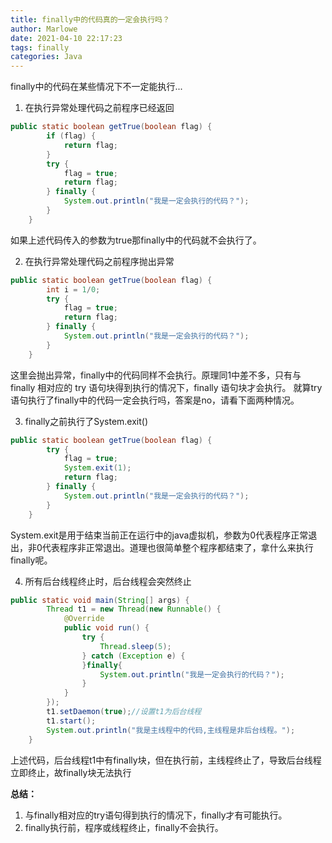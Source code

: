 ```yaml
---
title: finally中的代码真的一定会执行吗？
author: Marlowe
date: 2021-04-10 22:17:23
tags: finally
categories: Java
---
```

finally中的代码在某些情况下不一定能执行...
<!--more-->

1. 在执行异常处理代码之前程序已经返回

```java
public static boolean getTrue(boolean flag) {
        if (flag) {
            return flag;
        }
        try {
            flag = true;
            return flag;
        } finally {
            System.out.println("我是一定会执行的代码？");
        }
    }
```
如果上述代码传入的参数为true那finally中的代码就不会执行了。

2. 在执行异常处理代码之前程序抛出异常

```java
public static boolean getTrue(boolean flag) {
        int i = 1/0;
        try {
            flag = true;
            return flag;
        } finally {
            System.out.println("我是一定会执行的代码？");
        }
    }
```

这里会抛出异常，finally中的代码同样不会执行。原理同1中差不多，只有与 finally 相对应的 try 语句块得到执行的情况下，finally 语句块才会执行。
就算try语句执行了finally中的代码一定会执行吗，答案是no，请看下面两种情况。

3. finally之前执行了System.exit()

```java
public static boolean getTrue(boolean flag) {
        try {
            flag = true;
            System.exit(1);
            return flag;
        } finally {
            System.out.println("我是一定会执行的代码？");
        }
    }
```
System.exit是用于结束当前正在运行中的java虚拟机，参数为0代表程序正常退出，非0代表程序非正常退出。道理也很简单整个程序都结束了，拿什么来执行finally呢。

4. 所有后台线程终止时，后台线程会突然终止
   
```java
public static void main(String[] args) {
        Thread t1 = new Thread(new Runnable() {
            @Override
            public void run() {
                try {
                    Thread.sleep(5);
                } catch (Exception e) {
                }finally{
                    System.out.println("我是一定会执行的代码？");
                }
            }
        });
        t1.setDaemon(true);//设置t1为后台线程
        t1.start();
        System.out.println("我是主线程中的代码,主线程是非后台线程。");
    }
```

上述代码，后台线程t1中有finally块，但在执行前，主线程终止了，导致后台线程立即终止，故finally块无法执行


**总结：**
1. 与finally相对应的try语句得到执行的情况下，finally才有可能执行。
2. finally执行前，程序或线程终止，finally不会执行。

